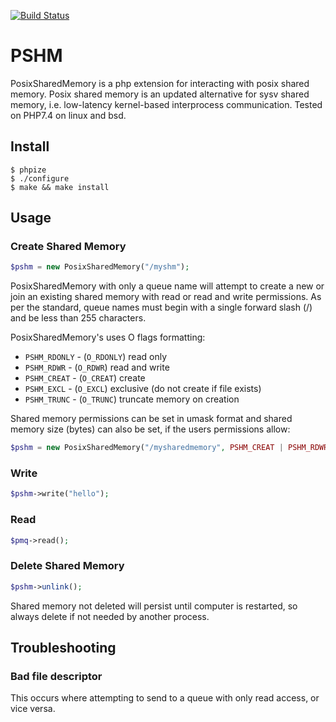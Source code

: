 [![Build Status](https://travis-ci.org/gnatsnapper/PosixSharedMemory.svg?branch=master)](https://travis-ci.org/gnatsnapper/PosixSharedMemory)

PSHM
======

PosixSharedMemory is a php extension for interacting with posix shared memory.  Posix shared memory is an updated alternative for sysv shared memory, i.e. low-latency kernel-based interprocess communication. Tested on PHP7.4 on linux and bsd.

## Install

```
$ phpize
$ ./configure
$ make && make install
```

## Usage

### Create Shared Memory

```php
$pshm = new PosixSharedMemory("/myshm");
```
PosixSharedMemory with only a queue name will attempt to create a new or join an existing shared memory with read or read and write permissions.  As per the standard, queue names must begin with a single forward slash (/) and be less than 255 characters.

PosixSharedMemory's uses O flags formatting:
* ```PSHM_RDONLY``` - (```O_RDONLY```) read only
* ```PSHM_RDWR``` - (```O_RDWR```) read and write
* ```PSHM_CREAT``` - (```O_CREAT```) create
* ```PSHM_EXCL``` - (```O_EXCL```) exclusive (do not create if file exists)
* ```PSHM_TRUNC``` - (```O_TRUNC```) truncate memory on creation

Shared memory permissions can be set in umask format and shared memory size (bytes) can also be set, if the users permissions allow:

```php
$pshm = new PosixSharedMemory("/mysharedmemory", PSHM_CREAT | PSHM_RDWR, 0600, 8192);
```

### Write

```php
$pshm->write("hello");
```

### Read

```php
$pmq->read();
```

### Delete Shared Memory

```php
$pshm->unlink();
```
Shared memory not deleted will persist until computer is restarted, so always delete if not needed by another process.

## Troubleshooting

### Bad file descriptor
This occurs where attempting to send to a queue with only read access, or vice versa.
